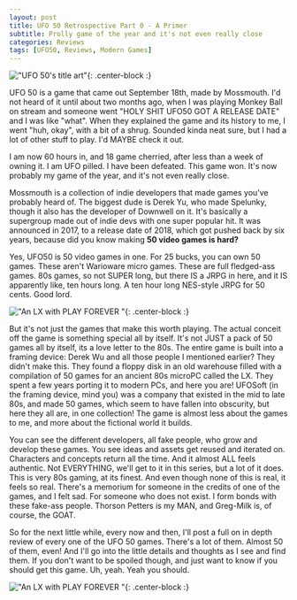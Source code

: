 ```yaml
---
layout: post
title: UFO 50 Retrospective Part 0 - A Primer
subtitle: Prolly game of the year and it's not even really close
categories: Reviews
tags: [UFO50, Reviews, Modern Games]
---
```



!["UFO 50's title art"](https://imgur.com/1mIeGZZ.png){: .center-block :}

UFO 50 is a game that came out September 18th, made by Mossmouth. I'd not heard of it until about two months ago, when I was playing Monkey Ball on stream and someone went "HOLY SHIT UFO50 GOT A RELEASE DATE" and I was like "what". When they explained the game and its history to me, I went "huh, okay", with a bit of a shrug. Sounded kinda neat sure, but I had a lot of other stuff to play. I'd MAYBE check it out. 

I am now 60 hours in, and 18 game cherried, after less than a week of owning it. I am UFO pilled. I have been defeated. This game won. It's now probably my game of the year, and it's not even really close.

Mossmouth is a collection of indie developers that made games you've probably heard of. The biggest dude is Derek Yu, who made Spelunky, though it also has the developer of Downwell on it. It's basically a supergroup made out of indie devs with one super popular hit. It was announced in 2017, to a release date of 2018, which got pushed back by six years, because did you know making **50 video games is hard?**

Yes, UFO50 is 50 video games in one. For 25 bucks, you can own 50 games. These aren't Warioware micro games. These are full fledged-ass games. 80s games, so not SUPER long, but there IS a JRPG in here, and it IS apparently like, ten hours long. A ten hour long NES-style JRPG for 50 cents. Good lord.

!["An LX with PLAY FOREVER "](https://imgur.com/6xFMmCe.png){: .center-block :}

But it's not just the games that make this worth playing. The actual conceit off the game is something special all by itself. It's not JUST a pack of 50 games all by itself, its a love letter to the 80s. The entire game is built into a framing device: Derek Wu and all those people I mentioned earlier? They didn't make this. They found a floppy disk in an old warehouse filled with a compilation of 50 games for an ancient 80s microPC called the LX. They spent a few years porting it to modern PCs, and here you are! UFOSoft (in the framing device, mind you) was a company that existed in the mid to late 80s, and made 50 games, which seem to have fallen into obscurity, but here they all are, in one collection! The game is almost less about the games to me, and more about the fictional world it builds.

You can see the different developers, all fake people, who grow and develop these games. You see ideas and assets get reused and iterated on. Characters and concepts return all the time. And it almost ALL feels authentic. Not EVERYTHING, we'll get to it in this series, but a lot of it does. This is very 80s gaming, at its finest. And even though none of this is real, it feels so real. There's a memorium for someone in the credits of one of the games, and I felt sad. For someone who does not exist. I form bonds with these fake-ass people. Thorson Petters is my MAN, and Greg-Milk is, of course, the GOAT.

So for the next little while, every now and then, I'll post a full on in depth review of every one of the UFO 50 games. There's a lot of them. Almost 50 of them, even! And I'll go into the little details and thoughts as I see and find them. If you don't want to be spoiled though, and just want to know if you should get this game. Uh, yeah. Yeah you should.

!["An LX with PLAY FOREVER "](https://imgur.com/L32Z4sa.png){: .center-block :}
